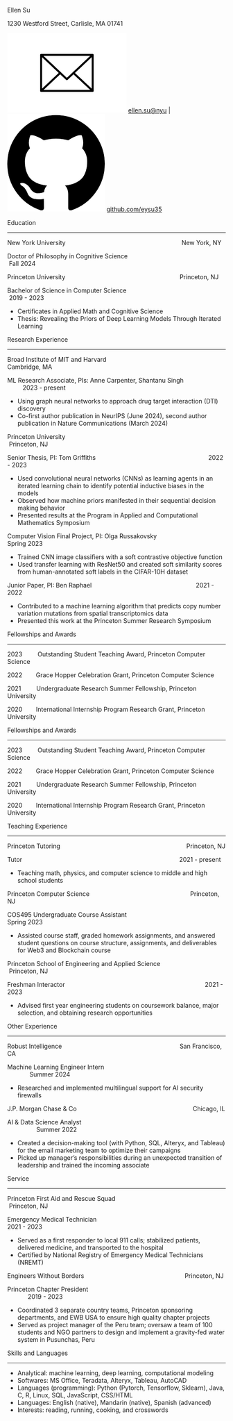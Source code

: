Ellen Su

1230 Westford Street, Carlisle, MA 01741

![Envelope Icon | Design Bundles](content/images/image2.png) [ellen.su@nyu](mailto:eys8549@nyu.edu) | ![Github Logo - Free social media icons](content/images/image1.png) [github.com/eysu35](https://www.google.com/url?q=https://github.com/eysu35&sa=D&source=editors&ust=1720131162705098&usg=AOvVaw29pNn756QfabJqxfZ5QMnd)

Education

---

New York University                                                                    New York, NY

Doctor of Philosophy in Cognitive Science                                                        Fall 2024

Princeton University                                                                   Princeton, NJ

Bachelor of Science in Computer Science                                                    2019 - 2023

- Certificates in Applied Math and Cognitive Science
- Thesis: Revealing the Priors of Deep Learning Models Through Iterated Learning

Research Experience 

---

Broad Institute of MIT and Harvard                                                   Cambridge, MA

ML Research Associate, PIs: Anne Carpenter, Shantanu Singh                            2023 - present

- Using graph neural networks to approach drug target interaction (DTI) discovery
- Co-first author publication in NeurIPS (June 2024), second author publication in Nature Communications (March 2024)

Princeton University                                                                             Princeton, NJ

Senior Thesis, PI: Tom Griffiths                                                                  2022 - 2023        

- Used convolutional neural networks (CNNs) as learning agents in an iterated learning chain to identify potential inductive biases in the models
- Observed how machine priors manifested in their sequential decision making behavior
- Presented results at the Program in Applied and Computational Mathematics Symposium

Computer Vision Final Project, PI: Olga Russakovsky                                         Spring 2023

- Trained CNN image classifiers with a soft contrastive objective function
- Used transfer learning with ResNet50 and created soft similarity scores from human-annotated soft labels in the CIFAR-10H dataset

Junior Paper, PI: Ben Raphael                                                             2021 - 2022

- Contributed to a machine learning algorithm that predicts copy number variation mutations from spatial transcriptomics data
- Presented this work at the Princeton Summer Research Symposium

Fellowships and Awards

---

2023         Outstanding Student Teaching Award, Princeton Computer Science

2022        Grace Hopper Celebration Grant, Princeton Computer Science

2021         Undergraduate Research Summer Fellowship, Princeton University

2020        International Internship Program Research Grant, Princeton University

Fellowships and Awards

---

2023         Outstanding Student Teaching Award, Princeton Computer Science

2022        Grace Hopper Celebration Grant, Princeton Computer Science

2021         Undergraduate Research Summer Fellowship, Princeton University

2020        International Internship Program Research Grant, Princeton University

Teaching Experience

---

Princeton Tutoring                                                                          Princeton, NJ

Tutor                                                                                            2021 - present

- Teaching math, physics, and computer science to middle and high school students

Princeton Computer Science                                                           Princeton, NJ

COS495 Undergraduate Course Assistant                                                     Spring 2023

- Assisted course staff, graded homework assignments, and answered student questions on course structure, assignments, and deliverables for Web3 and Blockchain course

Princeton School of Engineering and Applied Science                                  Princeton, NJ

Freshman Interactor                                                                                  2021 - 2023

- Advised first year engineering students on coursework balance, major selection, and obtaining research opportunities

Other Experience

---

Robust Intelligence                                                                     San Francisco, CA

Machine Learning Engineer Intern                                                                                     Summer 2024

- Researched and implemented multilingual support for AI security firewalls

J.P. Morgan Chase & Co                                                                    Chicago, IL

AI & Data Science Analyst                                                                                                     Summer 2022

- Created a decision-making tool (with Python, SQL, Alteryx, and Tableau) for the email marketing team to optimize their campaigns
- Picked up manager’s responsibilities during an unexpected transition of leadership and trained the incoming associate

Service

---

Princeton First Aid and Rescue Squad                                                  Princeton, NJ

Emergency Medical Technician                                                                        2021 - 2023

- Served as a first responder to local 911 calls; stabilized patients, delivered medicine, and transported to the hospital
- Certified by National Registry of Emergency Medical Technicians (NREMT)

Engineers Without Borders                                                           Princeton, NJ

Princeton Chapter President                                                                                       2019 - 2023

- Coordinated 3 separate country teams, Princeton sponsoring departments, and EWB USA to ensure high quality chapter projects
- Served as project manager of the Peru team; oversaw a team of 100 students and NGO partners to design and implement a gravity-fed water system in Pusunchas, Peru

Skills and Languages

---

- Analytical: machine learning, deep learning, computational modeling
- Softwares: MS Office, Teradata, Alteryx, Tableau, AutoCAD
- Languages (programming): Python (Pytorch, Tensorflow, Sklearn), Java, C, R, Linux, SQL, JavaScript, CSS/HTML
- Languages: English (native), Mandarin (native), Spanish (advanced)
- Interests: reading, running, cooking, and crosswords